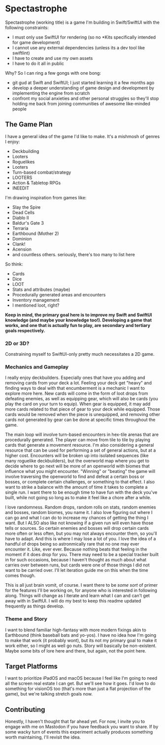 # Spectastrophe
Spectastrophe (working title) is a game I'm building in Swift/SwiftUI with the following constraints:
- I must only use SwiftUI for rendering (so no *Kits specifically intended for game development)
- I cannot use any external dependencies (unless its a dev tool like swiftlint)
- I have to create and use my own assets
- I have to do it all in public

Why? So I can ring a few gongs with one bong:
- git gud at Swift and SwiftUI; I just started learning it a few months ago
- develop a deeper understanding of game design and development by implementing the engine from scratch
- confront my social anxieties and other personal struggles so they'll stop holding me back from joining communities of awesome like-minded people

## The Game Plan
I have a general idea of the game I'd like to make. It's a mishmosh of genres I enjoy:
- Deckbuilding
- Looters
- Roguelikes
- Looters
- Turn-based combat/strategy
- LOOTERS
- Action & Tabletop RPGs
- INEEDIT

I'm drawing inspiration from games like:
- Slay the Spire
- Dead Cells
- Diablo II
- Baldur's Gate 3
- Terraria
- Earthbound (Mother 2)
- Dominion
- Clank!
- Acension
- and countless others. seriously, there's too many to list here

So think:
- Cards
- Dice
- LOOT
- Stats and attributes (maybe)
- Procedurally generated areas and encounters
- Inventory management
- I mentioned loot, right?

**Keep in mind, the primary goal here is to improve my Swift and SwiftUI knowledge (and maybe your knowledge too!). Developing a game that works, and one that is actually fun to play, are secondary and tertiary goals respectively.**

### 2D or 3D?
Constraining myself to SwiftUI-only pretty much necessitates a 2D game.

### Mechanics and Gameplay
I really enjoy deckbuilders. Especially ones that have you adding and removing cards from your deck a lot. Feeling your deck get "heavy" and finding ways to deal with that encumberment is a mechanic I want to explore more here. New cards will come in the form of loot drops from defeating enemies, as well as equipping gear, which will also be cards (you play the card on your turn to equip). When gear is equipped, it may add more cards related to that piece of gear to your deck while equipped. Those cards would be removed when the piece is unequipped, and removing other cards not generated by gear can be done at specific times throughout the game.

The main loop will involve turn-based encounters in hex-tile arenas that are procedurally generated. The player can move from tile to tile by playing cards that generate a movement resource. I'm also considering a general resource that can be used for performing a set of general actions, but at a higher cost. Encounters will be broken up into isolated sequences (like many roguelike deckbuilders), but the overworld map where you get to decide where to go next will be more of an openworld with biomes that influence what you might encounter. "Winning" or "beating" the game will involve traversing the openworld to find and defeat a certain boss or bosses, or complete certain challenges, or something to that effect. I also want to strike a balance with the amount of time it takes to complete a single run. I want there to be enough time to have fun with the deck you've built, while not going so long as to make it feel like a chore after a while.

I love randomness. Random drops, random rolls on stats, random enemies and bosses, random biomes, you name it. I also love figuring out where I can go and what I can do to increase my chances of getting the thing I want. But I ALSO also like not knowing if a given run will even have those tells or sources. So certain enemies and bosses will drop certain cards more often or less often, but you may not always encounter them, so you'll have to adapt. And this is where I may lose a lot of you. I love the idea of a handful of drops being so astronmically rare that no one may ever encounter it. Like, ever ever. Because nothing beats that feeling in the moment if it does drop for you. There may need to be a special tracker built in for such occasions, because I haven't thought as much about what carries over between runs, but cards were one of those things I did not want to be carried over. I'll let iteration guide me on this when the time comes though.

This is all just brain vomit, of course. I want there to be *some sort* of primer for the features I'll be working on, for anyone who is interested in following along. Things will change as I iterate and learn what I can and can't get away with in SwiftUI. I will do my best to keep this readme updated frequently as things develop.

### Theme and Story
I want to blend familiar high-fantasy with more modern fixings akin to Earthbound (think baseball bats and yo-yos). I have no idea how I'm going to make that work (it probably wont), but its not my primary goal to make it work either, so I might as well go nuts. Story will basically be non-existent. Maybe some bits of lore here and there, but again, not the point here.

## Target Platforms
I want to prioritize iPadOS and macOS because I feel like I'm going to need all the screen real estate I can get. But we'll see how it goes. I'd love to do something for visionOS too (that's more than just a flat projection of the game), but we're talking stretch goals now.

## Contributing
Honestly, I haven't thought that far ahead yet. For now, I invite you to engage with me on Mastodon if you have feedback you want to share. If by some wacky turn of events this experiment actually produces something worth maintaining, I'll revisit the idea.

